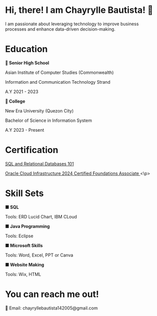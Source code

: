 <h1><b> Hi, there! I am Chayrylle Bautista! 👋 </b></h1>
<p> I am passionate about leveraging technology to improve business processes and enhance data-driven decision-making. </p>

<h1><b> Education </b></h1>
<p><b> 📍 Senior High School </b></p>
<p> Asian Institute of Computer Studies (Commonwealth) </p>
<p> Information and Communication Technology Strand </p>
<p> A.Y 2021 - 2023 </p>

<p><b> 📍 College </b></p>
<p> New Era University (Quezon City) </p>
<p> Bachelor of Science in Information System </p>
<p> A.Y 2023 - Present </p>

<h1> Certification </h1>
<a href="https://courses.cognitiveclass.ai/certificates/49b0ed6f2b57438daee08f43c3b00d7a"> SQL and Relational Databases 101 </a>
<p><a href="
https://catalog-education.oracle.com/ords/certview/sharebadge id=43461A44D83433E82A79997339DCF5653BA053B27A8A025388C9411079C3AD8F&fbclid=IwY2xjawHCiFJleHRuA2FlbQIxMQABHSak576MQB7o8rDwLfo0unoSD5xY0ySANK3veHojhEbeIMoQuupIPn_mJw_aem__aPPMTTRUiRTSvr1VPt8QA"> Oracle Cloud Infrastructure 2024 Certified Foundations Associate </a><\p>

<h1><b> Skill Sets </b></h1>
<p><b> ■ SQL </b></p>
<p> Tools: ERD Lucid Chart, IBM CLoud </p>
<p><b> ■ Java Programming </b></p>
<p> Tools: Eclipse </p>
<p><b> ■ Microsoft Skills </b></p>
<p> Tools: Word, Excel, PPT or Canva </p>
<p><b> ■ Website Making </b></p>
<p> Tools: Wix, HTML </p>

<h1> You can reach me out! </h1>
<p> 📧 Email: chayryllebautista142005@gmail.com </p>
